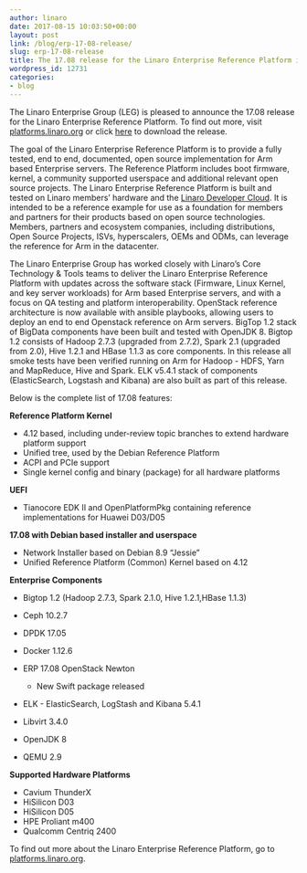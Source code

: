 ```yaml
---
author: linaro
date: 2017-08-15 10:03:50+00:00
layout: post
link: /blog/erp-17-08-release/
slug: erp-17-08-release
title: The 17.08 release for the Linaro Enterprise Reference Platform is now available
wordpress_id: 12731
categories:
- blog
---
```


The Linaro Enterprise Group (LEG) is pleased to announce the 17.08 release for the Linaro Enterprise Reference Platform. To find out more, visit [platforms.linaro.org](https://platforms.linaro.org/) or click [here](http://releases.linaro.org/reference-platform/enterprise/17.08/?utm_source=platforms.linaro&utm_medium=submenu) to download the release.

The goal of the Linaro Enterprise Reference Platform is to provide a fully tested, end to end, documented, open source implementation for Arm based Enterprise servers. The Reference Platform includes boot firmware, kernel, a community supported userspace and additional relevant open source projects. The Linaro Enterprise Reference Platform is built and tested on Linaro members’ hardware and the [Linaro Developer Cloud](https://www.linaro.cloud/). It is intended to be a reference example for use as a foundation for members and partners for their products based on open source technologies. Members, partners and ecosystem companies, including distributions, Open Source Projects, ISVs, hyperscalers, OEMs and ODMs, can leverage the reference for Arm in the datacenter.

The Linaro Enterprise Group has worked closely with Linaro’s Core Technology & Tools teams to deliver the Linaro Enterprise Reference Platform with updates across the software stack (Firmware, Linux Kernel, and key server workloads) for Arm based Enterprise servers, and with a focus on QA testing and platform interoperability. OpenStack reference architecture is now available with ansible playbooks, allowing users to deploy an end to end Openstack reference on Arm servers. BigTop 1.2 stack of BigData components have been built and tested with OpenJDK 8. Bigtop 1.2 consists of Hadoop 2.7.3 (upgraded from 2.7.2), Spark 2.1 (upgraded from 2.0), Hive 1.2.1 and HBase 1.1.3 as core components. In this release all smoke tests have been verified running on Arm for Hadoop - HDFS, Yarn and MapReduce, Hive and Spark. ELK v5.4.1 stack of components (ElasticSearch, Logstash and Kibana) are also built as part of this release.

Below is the complete list of 17.08 features:

**Reference Platform Kernel**
  * 4.12 based, including under-review topic branches to extend hardware platform support
  * Unified tree, used by the Debian Reference Platform
  * ACPI and PCIe support
  * Single kernel config and binary (package) for all hardware platforms

**UEFI**

  * Tianocore EDK II and OpenPlatformPkg containing reference implementations for Huawei D03/D05


**17.08 with Debian based installer and userspace**


  * Network Installer based on Debian 8.9 “Jessie”
  * Unified Reference Platform (Common) Kernel based on 4.12


**Enterprise Components**


  * Bigtop 1.2 (Hadoop 2.7.3, Spark 2.1.0, Hive 1.2.1,HBase 1.1.3)
  * Ceph 10.2.7
  * DPDK 17.05
  * Docker 1.12.6
  * ERP 17.08 OpenStack Newton
    * New Swift package released

  * ELK - ElasticSearch, LogStash and Kibana 5.4.1
  * Libvirt 3.4.0
  * OpenJDK 8
  * QEMU 2.9


**Supported Hardware Platforms**


  * Cavium ThunderX
  * HiSilicon D03
  * HiSilicon D05
  * HPE Proliant m400
  * Qualcomm Centriq 2400


To find out more about the Linaro Enterprise Reference Platform, go to [platforms.linaro.org](https://platforms.linaro.org).
